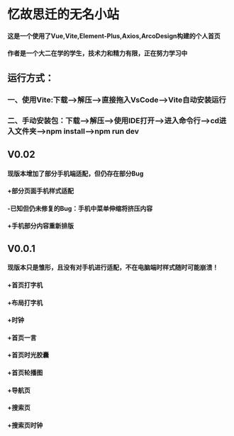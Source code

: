# 忆故思迁的无名小站
#### 这是一个使用了Vue,Vite,Element-Plus,Axios,ArcoDesign构建的个人首页
#### 作者是一个大二在学的学生，技术力和精力有限，正在努力学习中

## 运行方式：
### 一、使用Vite:下载-->解压-->直接拖入VsCode-->Vite自动安装运行
### 二、手动安装包：下载-->解压-->使用IDE打开-->进入命令行-->cd进入文件夹-->npm install-->npm run dev

## V0.02
#### 现版本增加了部分手机端适配，但仍存在部分Bug
#### +部分页面手机样式适配
#### -已知但仍未修复的Bug：手机中菜单伸缩将挤压内容
#### +手机部分内容重新排版

## V0.0.1
#### 现版本只是雏形，且没有对手机进行适配，不在电脑端时样式随时可能崩溃！
#### +首页打字机
#### +布局打字机
#### +时钟
#### +首页一言
#### +首页时光胶囊
#### +首页轮播图
#### +导航页
#### +搜索页
#### +搜索页时钟


